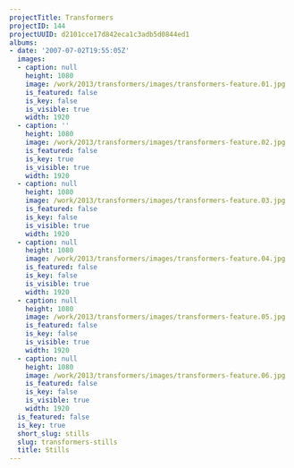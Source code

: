 ```yaml
---
projectTitle: Transformers
projectID: 144
projectUUID: d2101cce17d842eca1c3adb5d0844ed1
albums:
- date: '2007-07-02T19:55:05Z'
  images:
  - caption: null
    height: 1080
    image: /work/2013/transformers/images/transformers-feature.01.jpg
    is_featured: false
    is_key: false
    is_visible: true
    width: 1920
  - caption: ''
    height: 1080
    image: /work/2013/transformers/images/transformers-feature.02.jpg
    is_featured: false
    is_key: true
    is_visible: true
    width: 1920
  - caption: null
    height: 1080
    image: /work/2013/transformers/images/transformers-feature.03.jpg
    is_featured: false
    is_key: false
    is_visible: true
    width: 1920
  - caption: null
    height: 1080
    image: /work/2013/transformers/images/transformers-feature.04.jpg
    is_featured: false
    is_key: false
    is_visible: true
    width: 1920
  - caption: null
    height: 1080
    image: /work/2013/transformers/images/transformers-feature.05.jpg
    is_featured: false
    is_key: false
    is_visible: true
    width: 1920
  - caption: null
    height: 1080
    image: /work/2013/transformers/images/transformers-feature.06.jpg
    is_featured: false
    is_key: false
    is_visible: true
    width: 1920
  is_featured: false
  is_key: true
  short_slug: stills
  slug: transformers-stills
  title: Stills
---
```

